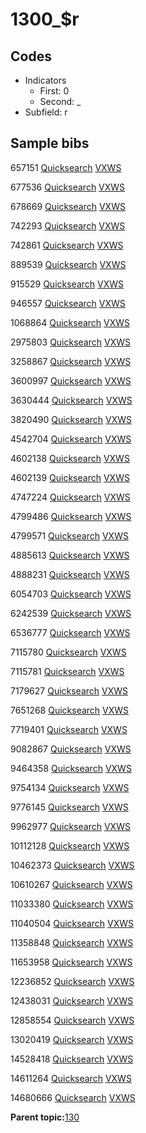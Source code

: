 # 1300\_$r

## Codes

-   Indicators
    -   First: 0
    -   Second: \_
-   Subfield: r

## Sample bibs

657151 [Quicksearch](https://search.library.yale.edu/catalog/657151) [VXWS](http://prodorbis.library.yale.edu:7014/vxws/GetHoldingsService?bibId=657151)

677536 [Quicksearch](https://search.library.yale.edu/catalog/677536) [VXWS](http://prodorbis.library.yale.edu:7014/vxws/GetHoldingsService?bibId=677536)

678669 [Quicksearch](https://search.library.yale.edu/catalog/678669) [VXWS](http://prodorbis.library.yale.edu:7014/vxws/GetHoldingsService?bibId=678669)

742293 [Quicksearch](https://search.library.yale.edu/catalog/742293) [VXWS](http://prodorbis.library.yale.edu:7014/vxws/GetHoldingsService?bibId=742293)

742861 [Quicksearch](https://search.library.yale.edu/catalog/742861) [VXWS](http://prodorbis.library.yale.edu:7014/vxws/GetHoldingsService?bibId=742861)

889539 [Quicksearch](https://search.library.yale.edu/catalog/889539) [VXWS](http://prodorbis.library.yale.edu:7014/vxws/GetHoldingsService?bibId=889539)

915529 [Quicksearch](https://search.library.yale.edu/catalog/915529) [VXWS](http://prodorbis.library.yale.edu:7014/vxws/GetHoldingsService?bibId=915529)

946557 [Quicksearch](https://search.library.yale.edu/catalog/946557) [VXWS](http://prodorbis.library.yale.edu:7014/vxws/GetHoldingsService?bibId=946557)

1068864 [Quicksearch](https://search.library.yale.edu/catalog/1068864) [VXWS](http://prodorbis.library.yale.edu:7014/vxws/GetHoldingsService?bibId=1068864)

2975803 [Quicksearch](https://search.library.yale.edu/catalog/2975803) [VXWS](http://prodorbis.library.yale.edu:7014/vxws/GetHoldingsService?bibId=2975803)

3258867 [Quicksearch](https://search.library.yale.edu/catalog/3258867) [VXWS](http://prodorbis.library.yale.edu:7014/vxws/GetHoldingsService?bibId=3258867)

3600997 [Quicksearch](https://search.library.yale.edu/catalog/3600997) [VXWS](http://prodorbis.library.yale.edu:7014/vxws/GetHoldingsService?bibId=3600997)

3630444 [Quicksearch](https://search.library.yale.edu/catalog/3630444) [VXWS](http://prodorbis.library.yale.edu:7014/vxws/GetHoldingsService?bibId=3630444)

3820490 [Quicksearch](https://search.library.yale.edu/catalog/3820490) [VXWS](http://prodorbis.library.yale.edu:7014/vxws/GetHoldingsService?bibId=3820490)

4542704 [Quicksearch](https://search.library.yale.edu/catalog/4542704) [VXWS](http://prodorbis.library.yale.edu:7014/vxws/GetHoldingsService?bibId=4542704)

4602138 [Quicksearch](https://search.library.yale.edu/catalog/4602138) [VXWS](http://prodorbis.library.yale.edu:7014/vxws/GetHoldingsService?bibId=4602138)

4602139 [Quicksearch](https://search.library.yale.edu/catalog/4602139) [VXWS](http://prodorbis.library.yale.edu:7014/vxws/GetHoldingsService?bibId=4602139)

4747224 [Quicksearch](https://search.library.yale.edu/catalog/4747224) [VXWS](http://prodorbis.library.yale.edu:7014/vxws/GetHoldingsService?bibId=4747224)

4799486 [Quicksearch](https://search.library.yale.edu/catalog/4799486) [VXWS](http://prodorbis.library.yale.edu:7014/vxws/GetHoldingsService?bibId=4799486)

4799571 [Quicksearch](https://search.library.yale.edu/catalog/4799571) [VXWS](http://prodorbis.library.yale.edu:7014/vxws/GetHoldingsService?bibId=4799571)

4885613 [Quicksearch](https://search.library.yale.edu/catalog/4885613) [VXWS](http://prodorbis.library.yale.edu:7014/vxws/GetHoldingsService?bibId=4885613)

4888231 [Quicksearch](https://search.library.yale.edu/catalog/4888231) [VXWS](http://prodorbis.library.yale.edu:7014/vxws/GetHoldingsService?bibId=4888231)

6054703 [Quicksearch](https://search.library.yale.edu/catalog/6054703) [VXWS](http://prodorbis.library.yale.edu:7014/vxws/GetHoldingsService?bibId=6054703)

6242539 [Quicksearch](https://search.library.yale.edu/catalog/6242539) [VXWS](http://prodorbis.library.yale.edu:7014/vxws/GetHoldingsService?bibId=6242539)

6536777 [Quicksearch](https://search.library.yale.edu/catalog/6536777) [VXWS](http://prodorbis.library.yale.edu:7014/vxws/GetHoldingsService?bibId=6536777)

7115780 [Quicksearch](https://search.library.yale.edu/catalog/7115780) [VXWS](http://prodorbis.library.yale.edu:7014/vxws/GetHoldingsService?bibId=7115780)

7115781 [Quicksearch](https://search.library.yale.edu/catalog/7115781) [VXWS](http://prodorbis.library.yale.edu:7014/vxws/GetHoldingsService?bibId=7115781)

7179627 [Quicksearch](https://search.library.yale.edu/catalog/7179627) [VXWS](http://prodorbis.library.yale.edu:7014/vxws/GetHoldingsService?bibId=7179627)

7651268 [Quicksearch](https://search.library.yale.edu/catalog/7651268) [VXWS](http://prodorbis.library.yale.edu:7014/vxws/GetHoldingsService?bibId=7651268)

7719401 [Quicksearch](https://search.library.yale.edu/catalog/7719401) [VXWS](http://prodorbis.library.yale.edu:7014/vxws/GetHoldingsService?bibId=7719401)

9082867 [Quicksearch](https://search.library.yale.edu/catalog/9082867) [VXWS](http://prodorbis.library.yale.edu:7014/vxws/GetHoldingsService?bibId=9082867)

9464358 [Quicksearch](https://search.library.yale.edu/catalog/9464358) [VXWS](http://prodorbis.library.yale.edu:7014/vxws/GetHoldingsService?bibId=9464358)

9754134 [Quicksearch](https://search.library.yale.edu/catalog/9754134) [VXWS](http://prodorbis.library.yale.edu:7014/vxws/GetHoldingsService?bibId=9754134)

9776145 [Quicksearch](https://search.library.yale.edu/catalog/9776145) [VXWS](http://prodorbis.library.yale.edu:7014/vxws/GetHoldingsService?bibId=9776145)

9962977 [Quicksearch](https://search.library.yale.edu/catalog/9962977) [VXWS](http://prodorbis.library.yale.edu:7014/vxws/GetHoldingsService?bibId=9962977)

10112128 [Quicksearch](https://search.library.yale.edu/catalog/10112128) [VXWS](http://prodorbis.library.yale.edu:7014/vxws/GetHoldingsService?bibId=10112128)

10462373 [Quicksearch](https://search.library.yale.edu/catalog/10462373) [VXWS](http://prodorbis.library.yale.edu:7014/vxws/GetHoldingsService?bibId=10462373)

10610267 [Quicksearch](https://search.library.yale.edu/catalog/10610267) [VXWS](http://prodorbis.library.yale.edu:7014/vxws/GetHoldingsService?bibId=10610267)

11033380 [Quicksearch](https://search.library.yale.edu/catalog/11033380) [VXWS](http://prodorbis.library.yale.edu:7014/vxws/GetHoldingsService?bibId=11033380)

11040504 [Quicksearch](https://search.library.yale.edu/catalog/11040504) [VXWS](http://prodorbis.library.yale.edu:7014/vxws/GetHoldingsService?bibId=11040504)

11358848 [Quicksearch](https://search.library.yale.edu/catalog/11358848) [VXWS](http://prodorbis.library.yale.edu:7014/vxws/GetHoldingsService?bibId=11358848)

11653958 [Quicksearch](https://search.library.yale.edu/catalog/11653958) [VXWS](http://prodorbis.library.yale.edu:7014/vxws/GetHoldingsService?bibId=11653958)

12236852 [Quicksearch](https://search.library.yale.edu/catalog/12236852) [VXWS](http://prodorbis.library.yale.edu:7014/vxws/GetHoldingsService?bibId=12236852)

12438031 [Quicksearch](https://search.library.yale.edu/catalog/12438031) [VXWS](http://prodorbis.library.yale.edu:7014/vxws/GetHoldingsService?bibId=12438031)

12858554 [Quicksearch](https://search.library.yale.edu/catalog/12858554) [VXWS](http://prodorbis.library.yale.edu:7014/vxws/GetHoldingsService?bibId=12858554)

13020419 [Quicksearch](https://search.library.yale.edu/catalog/13020419) [VXWS](http://prodorbis.library.yale.edu:7014/vxws/GetHoldingsService?bibId=13020419)

14528418 [Quicksearch](https://search.library.yale.edu/catalog/14528418) [VXWS](http://prodorbis.library.yale.edu:7014/vxws/GetHoldingsService?bibId=14528418)

14611264 [Quicksearch](https://search.library.yale.edu/catalog/14611264) [VXWS](http://prodorbis.library.yale.edu:7014/vxws/GetHoldingsService?bibId=14611264)

14680666 [Quicksearch](https://search.library.yale.edu/catalog/14680666) [VXWS](http://prodorbis.library.yale.edu:7014/vxws/GetHoldingsService?bibId=14680666)

**Parent topic:**[130](../../tags/130/130.md)

